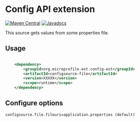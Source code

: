 # Config API extension

[![Maven Central](https://maven-badges.herokuapp.com/maven-central/org.microprofile-ext.config-ext/configsource-file/badge.svg)](https://maven-badges.herokuapp.com/maven-central/org.microprofile-ext.config-ext/configsource-file)
[![Javadocs](https://www.javadoc.io/badge/org.microprofile-ext.config-ext/configsource-file.svg)](https://www.javadoc.io/doc/org.microprofile-ext.config-ext/configsource-file)

This source gets values from some properties file.

## Usage

```xml

    <dependency>
        <groupId>org.microprofile-ext.config-ext</groupId>
        <artifactId>configsource-file</artifactId>
        <version>XXXXX</version>
        <scope>runtime</scope>
    </dependency>

```

## Configure options

    configsource.file.fileuri=application.properties (default)